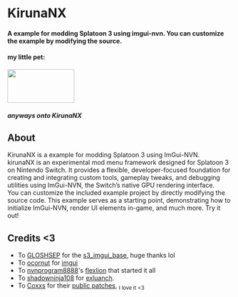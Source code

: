 # KirunaNX
#### A example for modding Splatoon 3 using imgui-nvn. You can customize the example by modifying the source. 
#### my little pet:
<img src="https://github.com/user-attachments/assets/d5e5a4d4-2f9e-4720-ad76-1b2fb5fdb987" width="150" height="75">  

#####  anyways onto KirunaNX  
## About  
KirunaNX is a example for modding Splatoon 3 using ImGui-NVN.  
kirunaNX is an experimental mod menu framework designed for Splatoon 3 on Nintendo Switch. It provides a flexible, developer-focused foundation for creating and integrating custom tools, gameplay tweaks, and debugging utilities using ImGui-NVN, the Switch’s native GPU rendering interface.  
You can customize the included example project by directly modifying the source code. This example serves as a starting point, demonstrating how to initialize ImGui-NVN, render UI elements in-game, and much more. Try it out!  
## Credits <3
- To [GLOSHSEP](https://github.com/GLOSHSEP) for the [s3_imgui_base](https://github.com/GLOSHSEP/s3_imgui_base), huge thanks lol
- To [ocornut](https://github.com/ocornut) for [imgui](https://github.com/ocornut/imgui)
- To [nvnprogram8888](https://github.com/nvnprogram)'s [flexlion](https://gamebanana.com/wips/70362) that started it all
- To [shadowninja108](https://github.com/shadowninja108/) for [exluanch](https://github.com/shadowninja108/exlaunch).
- To [Coxxs](https://github.com/Coxxs/) for their [public patches](https://github.com/Coxxs/public-pchtxt), <sub>I love it <3<sub>
